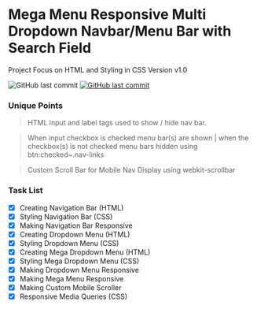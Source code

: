 # Mega Menu Responsive Multi Dropdown Navbar/Menu Bar with Search Field

Project Focus on HTML and Styling in CSS Version v1.0

<img alt="GitHub last commit" src="https://img.shields.io/github/last-commit/mogrady-git/Responsive-Navbar-Collection">
<a href="https://mogrady-git.github.io/Responsive-Navbar-Collection/"><img alt="GitHub last commit" src="https://img.shields.io/badge/Version%201.0-Launch%20Website-green"></a>

### Unique Points

> HTML input and label tags used to show / hide nav bar.

> When input checkbox is checked menu bar(s) are shown | when the checkbox(s) is not checked menu bars hidden using btn:checked~.nav-links

> Custom Scroll Bar for Mobile Nav Display using webkit-scrollbar

### Task List

- [x] Creating Navigation Bar (HTML)
- [x] Styling Navigation Bar (CSS)
- [x] Making Navigation Bar Responsive
- [x] Creating Dropdown Menu (HTML)
- [x] Styling Dropdown Menu (CSS)
- [x] Creating Mega Dropdown Menu (HTML)
- [x] Styling Mega Dropdown Menu (CSS)
- [x] Making Dropdown Menu Responsive
- [x] Making Mega Menu Responsive
- [x] Making Custom Mobile Scroller
- [x] Responsive Media Queries (CSS)
